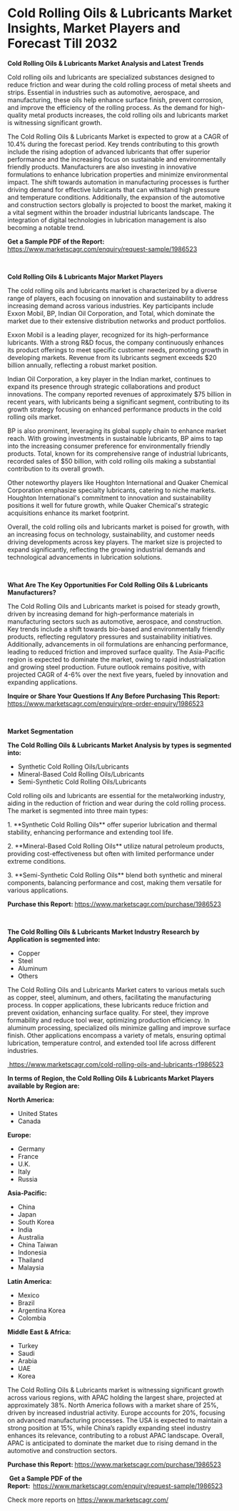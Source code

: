<p><h1>Cold Rolling Oils & Lubricants Market Insights, Market Players and Forecast Till 2032</h1></p><p><strong>Cold Rolling Oils & Lubricants Market Analysis and Latest Trends</strong></p>
<p><p>Cold rolling oils and lubricants are specialized substances designed to reduce friction and wear during the cold rolling process of metal sheets and strips. Essential in industries such as automotive, aerospace, and manufacturing, these oils help enhance surface finish, prevent corrosion, and improve the efficiency of the rolling process. As the demand for high-quality metal products increases, the cold rolling oils and lubricants market is witnessing significant growth.</p><p>The Cold Rolling Oils & Lubricants Market is expected to grow at a CAGR of 10.4% during the forecast period. Key trends contributing to this growth include the rising adoption of advanced lubricants that offer superior performance and the increasing focus on sustainable and environmentally friendly products. Manufacturers are also investing in innovative formulations to enhance lubrication properties and minimize environmental impact. The shift towards automation in manufacturing processes is further driving demand for effective lubricants that can withstand high pressure and temperature conditions. Additionally, the expansion of the automotive and construction sectors globally is projected to boost the market, making it a vital segment within the broader industrial lubricants landscape. The integration of digital technologies in lubrication management is also becoming a notable trend.</p></p>
<p><strong>Get a Sample PDF of the Report:&nbsp;</strong> <a href="https://www.marketscagr.com/enquiry/request-sample/1986523?utm_campaign=3432&utm_medium=2&utm_source=Github&utm_content=ia&utm_term=03042025&utm_id=cold-rolling-oils-lubricants">https://www.marketscagr.com/enquiry/request-sample/1986523</a></p>
<p>&nbsp;</p>
<p><strong>Cold Rolling Oils & Lubricants Major Market Players</strong></p>
<p><p>The cold rolling oils and lubricants market is characterized by a diverse range of players, each focusing on innovation and sustainability to address increasing demand across various industries. Key participants include Exxon Mobil, BP, Indian Oil Corporation, and Total, which dominate the market due to their extensive distribution networks and product portfolios.</p><p>Exxon Mobil is a leading player, recognized for its high-performance lubricants. With a strong R&D focus, the company continuously enhances its product offerings to meet specific customer needs, promoting growth in developing markets. Revenue from its lubricants segment exceeds $20 billion annually, reflecting a robust market position.</p><p>Indian Oil Corporation, a key player in the Indian market, continues to expand its presence through strategic collaborations and product innovations. The company reported revenues of approximately $75 billion in recent years, with lubricants being a significant segment, contributing to its growth strategy focusing on enhanced performance products in the cold rolling oils market.</p><p>BP is also prominent, leveraging its global supply chain to enhance market reach. With growing investments in sustainable lubricants, BP aims to tap into the increasing consumer preference for environmentally friendly products. Total, known for its comprehensive range of industrial lubricants, recorded sales of $50 billion, with cold rolling oils making a substantial contribution to its overall growth.</p><p>Other noteworthy players like Houghton International and Quaker Chemical Corporation emphasize specialty lubricants, catering to niche markets. Houghton International's commitment to innovation and sustainability positions it well for future growth, while Quaker Chemical's strategic acquisitions enhance its market footprint.</p><p>Overall, the cold rolling oils and lubricants market is poised for growth, with an increasing focus on technology, sustainability, and customer needs driving developments across key players. The market size is projected to expand significantly, reflecting the growing industrial demands and technological advancements in lubrication solutions.</p></p>
<p>&nbsp;</p>
<p><strong>What Are The Key Opportunities For Cold Rolling Oils & Lubricants Manufacturers?</strong></p>
<p><p>The Cold Rolling Oils and Lubricants market is poised for steady growth, driven by increasing demand for high-performance materials in manufacturing sectors such as automotive, aerospace, and construction. Key trends include a shift towards bio-based and environmentally friendly products, reflecting regulatory pressures and sustainability initiatives. Additionally, advancements in oil formulations are enhancing performance, leading to reduced friction and improved surface quality. The Asia-Pacific region is expected to dominate the market, owing to rapid industrialization and growing steel production. Future outlook remains positive, with projected CAGR of 4-6% over the next five years, fueled by innovation and expanding applications.</p></p>
<p><strong>Inquire or Share Your Questions If Any Before Purchasing This Report:</strong> <a href="https://www.marketscagr.com/enquiry/pre-order-enquiry/1986523?utm_campaign=3432&utm_medium=2&utm_source=Github&utm_content=ia&utm_term=03042025&utm_id=cold-rolling-oils-lubricants">https://www.marketscagr.com/enquiry/pre-order-enquiry/1986523</a></p>
<p>&nbsp;</p>
<p><strong>Market Segmentation</strong></p>
<p><strong>The Cold Rolling Oils & Lubricants Market Analysis by types is segmented into:</strong></p>
<p><ul><li>Synthetic Cold Rolling Oils/Lubricants</li><li>Mineral-Based Cold Rolling Oils/Lubricants</li><li>Semi-Synthetic Cold Rolling Oils/Lubricants</li></ul></p>
<p><p>Cold rolling oils and lubricants are essential for the metalworking industry, aiding in the reduction of friction and wear during the cold rolling process. The market is segmented into three main types: </p><p>1. **Synthetic Cold Rolling Oils** offer superior lubrication and thermal stability, enhancing performance and extending tool life. </p><p>2. **Mineral-Based Cold Rolling Oils** utilize natural petroleum products, providing cost-effectiveness but often with limited performance under extreme conditions. </p><p>3. **Semi-Synthetic Cold Rolling Oils** blend both synthetic and mineral components, balancing performance and cost, making them versatile for various applications.</p></p>
<p><strong>Purchase this Report:&nbsp;</strong><a href="https://www.marketscagr.com/purchase/1986523?utm_campaign=3432&utm_medium=2&utm_source=Github&utm_content=ia&utm_term=03042025&utm_id=cold-rolling-oils-lubricants">https://www.marketscagr.com/purchase/1986523</a></p>
<p>&nbsp;</p>
<p><strong>The Cold Rolling Oils & Lubricants Market Industry Research by Application is segmented into:</strong></p>
<p><ul><li>Copper</li><li>Steel</li><li>Aluminum</li><li>Others</li></ul></p>
<p><p>The Cold Rolling Oils and Lubricants Market caters to various metals such as copper, steel, aluminum, and others, facilitating the manufacturing process. In copper applications, these lubricants reduce friction and prevent oxidation, enhancing surface quality. For steel, they improve formability and reduce tool wear, optimizing production efficiency. In aluminum processing, specialized oils minimize galling and improve surface finish. Other applications encompass a variety of metals, ensuring optimal lubrication, temperature control, and extended tool life across different industries.</p></p>
<p><a href="https://www.marketscagr.com/cold-rolling-oils-and-lubricants-r1986523?utm_campaign=3432&utm_medium=2&utm_source=Github&utm_content=ia&utm_term=03042025&utm_id=cold-rolling-oils-lubricants">&nbsp;https://www.marketscagr.com/cold-rolling-oils-and-lubricants-r1986523</a></p>
<p><strong>In terms of Region, the Cold Rolling Oils & Lubricants Market Players available by Region are:</strong></p>
<p>
    <p> <strong> North America: </strong>
        <ul>
            <li>United States</li>
            <li>Canada</li>
        </ul>
        </p> 
    <p> <strong> Europe: </strong>
        <ul>
            <li>Germany</li>
            <li>France</li>
            <li>U.K.</li>
            <li>Italy</li>
            <li>Russia</li>
        </ul>
        </p> 
    <p> <strong> Asia-Pacific: </strong>
        <ul>
            <li>China</li>
            <li>Japan</li>
            <li>South Korea</li>
            <li>India</li>
            <li>Australia</li>
            <li>China Taiwan</li>
            <li>Indonesia</li>
            <li>Thailand</li>
            <li>Malaysia</li>
        </ul>
        </p> 
    <p> <strong> Latin America: </strong>
        <ul>
            <li>Mexico</li>
            <li>Brazil</li>
            <li>Argentina Korea</li>
            <li>Colombia</li>
        </ul>
        </p> 
    <p> <strong> Middle East & Africa: </strong>
        <ul>
            <li>Turkey</li>
            <li>Saudi</li>
            <li>Arabia</li>
            <li>UAE</li>
            <li>Korea</li>
        </ul>
    </p>
    </p>
<p><p>The Cold Rolling Oils & Lubricants market is witnessing significant growth across various regions, with APAC holding the largest share, projected at approximately 38%. North America follows with a market share of 25%, driven by increased industrial activity. Europe accounts for 20%, focusing on advanced manufacturing processes. The USA is expected to maintain a strong position at 15%, while China’s rapidly expanding steel industry enhances its relevance, contributing to a robust APAC landscape. Overall, APAC is anticipated to dominate the market due to rising demand in the automotive and construction sectors.</p></p>
<p><strong>Purchase this Report: </strong><a href="https://www.marketscagr.com/purchase/1986523?utm_campaign=3432&utm_medium=2&utm_source=Github&utm_content=ia&utm_term=03042025&utm_id=cold-rolling-oils-lubricants">https://www.marketscagr.com/purchase/1986523</a></p>
<p>&nbsp;<strong>Get a Sample PDF of the Report:&nbsp;&nbsp;</strong><a href="https://www.marketscagr.com/enquiry/request-sample/1986523?utm_campaign=3432&utm_medium=2&utm_source=Github&utm_content=ia&utm_term=03042025&utm_id=cold-rolling-oils-lubricants">https://www.marketscagr.com/enquiry/request-sample/1986523</a></p>
<p><strong></strong></p>
<p>Check more reports on <a href="https://www.marketscagr.com/?utm_campaign=3432&utm_medium=2&utm_source=Github&utm_content=ia&utm_term=03042025&utm_id=cold-rolling-oils-lubricants">https://www.marketscagr.com/</a></p>